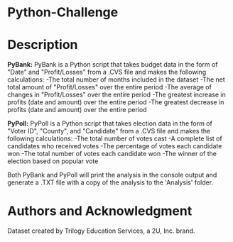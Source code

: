 # Python-Challenge

# Description
**PyBank:**
PyBank is a Python script that takes budget data in the form of "Date" and "Profit/Losses" from a .CVS file and makes the following calculations:
-The total number of months included in the dataset
-The net total amount of "Profit/Losses" over the entire period
-The average of changes in "Profit/Losses" over the entire period
-The greatest increase in profits (date and amount) over the entire period
-The greatest decrease in profits (date and amount) over the entire period

**PyPoll:**
PyPoll is a Python script that takes election data in the form of "Voter ID", "County", and "Candidate" from a .CVS file and makes the following calculations:
-The total number of votes cast
-A complete list of candidates who received votes
-The percentage of votes each candidate won
-The total number of votes each candidate won
-The winner of the election based on popular vote

Both PyBank and PyPoll will print the analysis in the console output and generate a .TXT file with a copy of the analysis to the 'Analysis' folder. 

# Authors and Acknowledgment
Dataset created by Trilogy Education Services, a 2U, Inc. brand.
